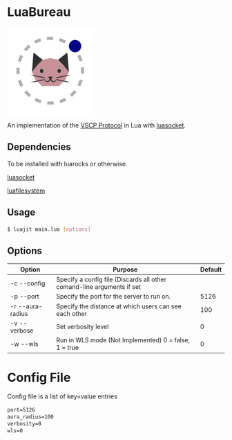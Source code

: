 # LuaBureau

<img src="https://raw.githubusercontent.com/ANormalTwig/LuaBureau/main/icon.png" width="200" height="200">

An implementation of the [VSCP Protocol](https://github.com/LeadRDRK/OpenBureau/blob/main/docs/Protocol.md) in Lua with [luasocket](https://github.com/lunarmodules/luasocket).

## Dependencies

To be installed with luarocks or otherwise.

[luasocket](https://github.com/lunarmodules/luasocket)

[luafilesystem](https://github.com/lunarmodules/luafilesystem)

## Usage

```bash
$ luajit main.lua [options]
```

## Options

| Option | Purpose | Default |
|--------|---------|---------|
| -c --config | Specify a config file (Discards all other comand-line arguments if set | |
| -p --port | Specify the port for the server to run on. | 5126 |
| -r --aura-radius | Specify the distance at which users can see each other | 100 |
| -v --verbose | Set verbosity level | 0 |
| -w --wls | Run in WLS mode (Not Implemented) 0 = false, 1 = true | 0 |

# Config File

Config file is a list of key=value entries

```
port=5126
aura_radius=100
verbosity=0
wls=0
```
